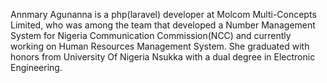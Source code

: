 Annmary Agunanna is a php(laravel) developer at Molcom Multi-Concepts Limited, 
who was among the team that developed a Number Management System for Nigeria Communication Commission(NCC) 
and currently working on Human Resources Management System. She graduated with honors from University Of Nigeria Nsukka with a dual degree in Electronic 
Engineering.
